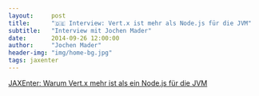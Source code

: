 ```yaml
---
layout:     post
title:      "🇩🇪 Interview: Vert.x ist mehr als Node.js für die JVM"
subtitle:   "Interview mit Jochen Mader"
date:       2014-09-26 12:00:00
author:     "Jochen Mader"
header-img: "img/home-bg.jpg"
tags: jaxenter
---
```

[JAXEnter: Warum Vert.x mehr ist als ein Node.js für die JVM](https://jaxenter.de/warum-vert-x-mehr-ist-als-ein-node-js-fur-die-jvm-571)